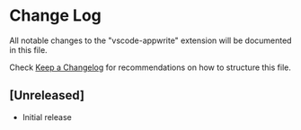 # Change Log

All notable changes to the "vscode-appwrite" extension will be documented in this file.

Check [Keep a Changelog](http://keepachangelog.com/) for recommendations on how to structure this file.

## [Unreleased]

- Initial release